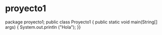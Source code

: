 # proyecto1
package proyecto1;
public class Proyecto1 {
public static void main(String[] args) {
System.out.println ("Hola");
}}
